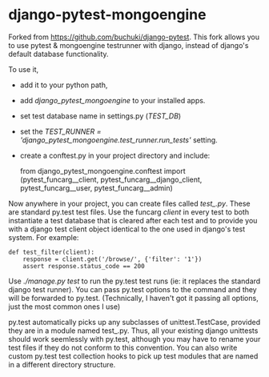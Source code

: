 django-pytest-mongoengine
=========================

Forked from https://github.com/buchuki/django-pytest. This fork allows you
to use pytest & mongoengine testrunner with django, instead of
django's default database functionality.

To use it,

- add it to your python path,
- add *django_pytest_mongoengine* to your installed apps.
- set test database name in settings.py (*TEST_DB*)
- set the *TEST_RUNNER = 'django_pytest_mongoengine.test_runner.run_tests'* setting.
- create a conftest.py in your project directory and include:


    from django_pytest_mongoengine.conftest import (pytest_funcarg__client,
    pytest_funcarg__django_client, pytest_funcarg__user, pytest_funcarg__admin)


Now anywhere in your project, you can create files called
*test_<something>.py*.  These are standard py.test test files. Use the funcarg
*client* in every test to both instantiate a test database that is cleared
after each test and to provide you with a django test client object identical
to the one used in django's test system. For example:

    def test_filter(client):
        response = client.get('/browse/', {'filter': '1'})
        assert response.status_code == 200

Use *./manage.py test* to run the py.test test runs (ie: it replaces the
standard django test runner). You can pass py.test options to the command
and they will be forwarded to py.test. (Technically, I haven't got it passing
all options, just the most common ones I use)

py.test automatically picks up any subclasses of unittest.TestCase, provided
they are in a module named test_<something>.py. Thus, all your existing django
unittests should work seemlessly with py.test, although you may have to rename
your test files if they do not conform to this convention. You can also write
custom py.test test collection hooks to pick up test modules that are named in
a different directory structure.
